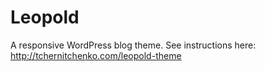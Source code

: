 # Leopold

A responsive WordPress blog theme.
See instructions here: http://tchernitchenko.com/leopold-theme